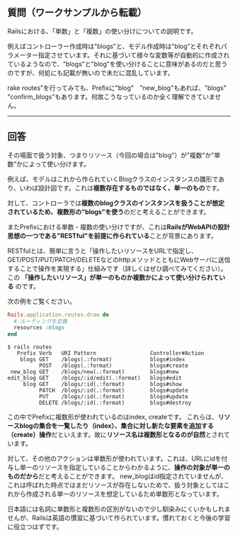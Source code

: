 ## 質問（ワークサンプルから転載）
Railsにおける、「単数」と「複数」の使い分けについての説明です。

例えばコントローラー作成時は"blogs"と、モデル作成時は"blog”とそれぞれパラメーター指定させています。それに基づいて様々な変数等が自動的に作成されているようなので、"blogs"と"blog"を使い分けることに意味があるのだと思うのですが、何処にも記載が無いので未だに混乱しています。

rake routes"を行ってみても、Prefixに"blog"　”new_blog"もあれば、"blogs" "confirm_blogs"もあります。何故こうなっているのか全く理解できていません。

---

## 回答
その場面で扱う対象、つまりリソース（今回の場合は"blog"）が"複数"か"単数"かによって使い分けます。

例えば、モデルはこれから作られていくBlogクラスのインスタンスの雛形であり、いわば設計図です。これは**複数存在するものではなく、単一のもの**です。

対して、コントローラでは**複数のblogクラスのインスタンスを扱うことが想定されているため、複数形の"blogs"を使う**のだと考えることができます。

またPrefixにおける単数・複数の使い分けですが、これは**RailsがWebAPIの設計思想の一つである"RESTful"を前提に作られている**ことが背景にあります。

RESTfulとは、簡単に言うと「操作したいリソースをURLで指定し、GET/POST/PUT/PATCH/DELETEなどのhttpメソッドとともにWebサーバに送信することで操作を実現する」仕組みです（詳しくはぜひ調べてみてください）。
この **「操作したいリソース」が単一のものか複数かによって使い分けられている** のです。

次の例をご覧ください。
```ruby
Rails.application.routes.draw do
  # ルーティングを定義
  resources :blogs
end
```

```
$ rails routes
   Prefix Verb   URI Pattern                 Controller#Action
    blogs GET    /blogs(.:format)            blogs#index
          POST   /blogs(.:format)            blogs#create
 new_blog GET    /blogs/new(.:format)        blogs#new
edit_blog GET    /blogs/:id/edit(.:format)   blogs#edit
     blog GET    /blogs/:id(.:format)        blogs#show
          PATCH  /blogs/:id(.:format)        blogs#update
          PUT    /blogs/:id(.:format)        blogs#update
          DELETE /blogs/:id(.:format)        blogs#destroy
```
この中でPrefixに複数形が使われているのはindex, createです。
これらは、**リソースblogの集合を一覧したり（index）、集合に対し新たな要素を追加する（create）操作**だといえます。故に**リソース名は複数形となるのが自然**とされています。

対して、その他のアクションは単数形が使われています。これは、URLにidを付与し単一のリソースを指定していることからわかるように、**操作の対象が単一のものだから**だと考えることができます。
new_blogはid指定されていませんが、これは呼ばれた時点ではまだリソースが存在しないためで、扱う対象としてはこれから作成される単一のリソースを想定しているため単数形となっています。

日本語には名詞に単数形と複数形の区別がないので少し馴染みにくいかもしれませんが、Railsは英語の慣習に基づいて作られています。慣れておくと今後の学習に役立つはずです。
